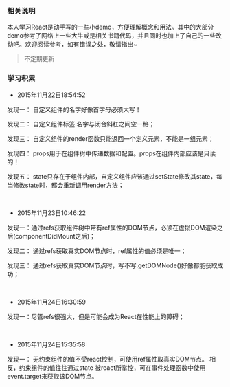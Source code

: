 ### 相关说明

本人学习React是动手写的一些小demo，方便理解概念和用法。其中的大部分demo参考了网络上一些大牛或是相关书籍代码，并且同时也加上了自己的一些改动吧。欢迎阅读参考，如有错误之处，敬请指出~

> 不定期更新

### 学习积累

- 2015年11月22日18:54:52

发现一： 自定义组件的名字好像首字母必须大写！

发现二： 自定义组件标签 名字与闭合斜杠之间空一格；

发现三： 自定义组件的render函数只能返回一个定义元素，不能是一组元素；

发现四： props用于在组件树中传递数据和配置。props在组件内部应该是只读的！

发现五： state只存在于组件内部，自定义组件应该通过setState修改其state，每当修改state时，都会重新调用render方法；

<br />

- 2015年11月23日10:46:22

发现一：通过refs获取组件树中带有ref属性的DOM节点，必须在虚拟DOM渲染之后(componentDidMount之后)；

发现二： 通过refs获取真实DOM节点时，ref属性的值必须是唯一；

发现三： 通过refs获取真实DOM节点时，写不写.getDOMNode()好像都能获取成功；

<br />

- 2015年11月24日16:30:59

发现一：尽管refs很强大，但是可能会成为React在性能上的障碍；

<br />

- 2015年11月24日15:35:58

发现一： 无约束组件的值不受react控制，可使用ref属性取真实DOM节点。 相反，约束组件的值往往通过state 被react所掌控，可在事件处理函数中使用event.target来获取该DOM节点。

